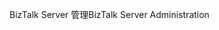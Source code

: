 <span data-ttu-id="d9a78-101">BizTalk Server 管理</span><span class="sxs-lookup"><span data-stu-id="d9a78-101">BizTalk Server Administration</span></span>